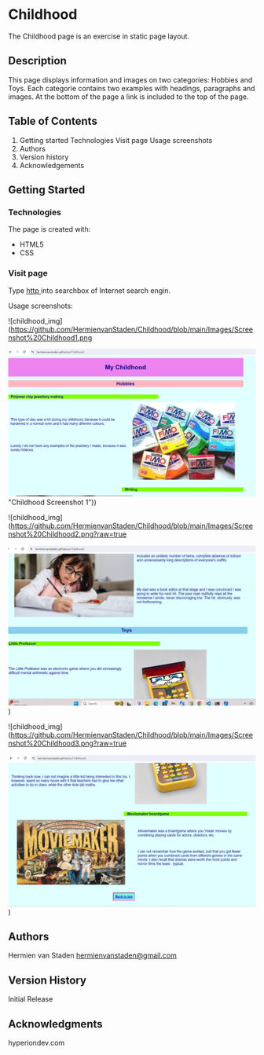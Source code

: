 # Childhood

The Childhood page is an exercise in static page layout.

## Description

This page displays information and images on two categories: Hobbies and Toys.
Each categorie contains two examples with headings, paragraphs and images.
At the bottom of the page a link is included to the top of the page.

## Table of Contents
1. Getting started
   Technologies
   Visit page
     Usage screenshots
2. Authors
3. Version history
4. Acknowledgements

## Getting Started

### Technologies

The page is created with:
* HTML5
* CSS

### Visit page

Type [http ](https://hermienvanstaden.github.io/Childhood) into searchbox of Internet search engin.

Usage screenshots:

![childhood_img](https://github.com/HermienvanStaden/Childhood/blob/main/Images/Screenshot%20Childhood1.png

![childhood_img](https://github.com/HermienvanStaden/Childhood/blob/main/Images/Screenshot%20Childhood1.png) "Childhood Screenshot 1"))


![childhood_img](https://github.com/HermienvanStaden/Childhood/blob/main/Images/Screenshot%20Childhood2.png?raw=true

![childhood_img](https://github.com/HermienvanStaden/Childhood/blob/main/Images/Screenshot%20Childhood2.png?raw=true "Childhood Screenshot 2"))


![childhood_img](https://github.com/HermienvanStaden/Childhood/blob/main/Images/Screenshot%20Childhood3.png?raw=true

![childhood_img](https://github.com/HermienvanStaden/Childhood/blob/main/Images/Screenshot%20Childhood3.png?raw=true "Childhood Screenshot 3"))

## Authors

Hermien van Staden
hermienvanstaden@gmail.com

## Version History

Initial Release

## Acknowledgments

hyperiondev.com
